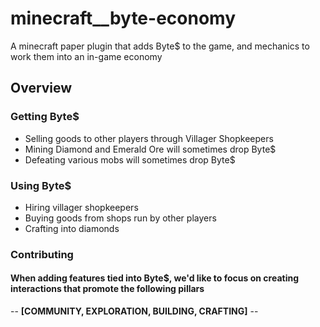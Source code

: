 # minecraft__byte-economy
A minecraft paper plugin that adds Byte$ to the game, and mechanics to work them into an in-game economy

## Overview

### Getting Byte$
  - Selling goods to other players through Villager Shopkeepers
  - Mining Diamond and Emerald Ore will sometimes drop Byte$
  - Defeating various mobs will sometimes drop Byte$

### Using Byte$
  - Hiring villager shopkeepers
  - Buying goods from shops run by other players
  - Crafting into diamonds


### Contributing
#### When adding features tied into Byte$, we'd like to focus on creating interactions that promote the following pillars

  -- **[COMMUNITY, EXPLORATION, BUILDING, CRAFTING]** --

